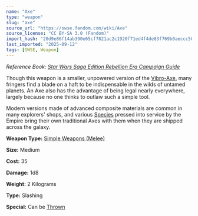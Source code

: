```yaml
---
name: "Axe"
type: "weapon"
slug: "axe"
source_url: "https://swse.fandom.com/wiki/Axe"
source_license: "CC BY-SA 3.0 (Fandom)"
import_hash: "20d9e86f14ab390e65cf7821ac2c1920f71ed4f4de83f769b0aeccc50cd9f701"
last_imported: "2025-09-12"
tags: [SWSE, Weapon]
---
```

*Reference Book: [Star Wars Saga Edition Rebellion Era Campaign Guide](https://swse.fandom.com/wiki/Star_Wars_Saga_Edition_Rebellion_Era_Campaign_Guide)*

Though this weapon is a smaller, unpowered version of the [Vibro-Axe](https://swse.fandom.com/wiki/Vibro-Axe), many fringers find a blade on a haft to be indispensable in the wilds of untamed planets. An Axe also has the advantage of being legal nearly everywhere, largely because no one thinks to outlaw such a simple tool.

Modern versions made of advanced composite materials are common in many explorers' shops, and various [Species](https://swse.fandom.com/wiki/Species) pressed into service by the Empire bring their own traditional Axes with them when they are shipped across the galaxy.

**Weapon Type:** [Simple Weapons (Melee)](https://swse.fandom.com/wiki/Simple_Weapons_(Melee))

**Size:** Medium

**Cost:** 35

**Damage:** 1d8

**Weight:** 2 Kilograms

**Type:** Slashing

**Special:** Can be [Thrown](https://swse.fandom.com/wiki/Thrown)